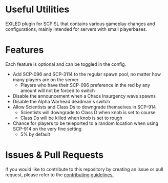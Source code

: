 # Useful Utilities
 EXILED plugin for SCP:SL that contains various gameplay changes and configurations, mainly intended for servers with small playerbases.

# Features
Each feature is optional and can be toggled in the config.
- Add SCP-096 and SCP-3114 to the regular spawn pool, no matter how many players are on the server
  - Players who have their SCP-096 preference in the red by any amount will not be forced to switch
- Disable the announcement when a Chaos Insurgency wave spawns
- Disable the Alpha Warhead deadman's switch
- Allow Scientists and Class Ds to downgrade themselves in SCP-914
  - Scientists will downgrade to Class D when knob is set to course
  - Class Ds will be killed when knob is set to rough
- Chance for players to be teleported to a random location when using SCP-914 on the very fine setting
  - 5% by default

# Issues & Pull Requests
 If you would like to contribute to this repository by creating an issue or pull request, please refer to the [contributing guidelines.](https://lambdagaming.github.io/contributing.html)
